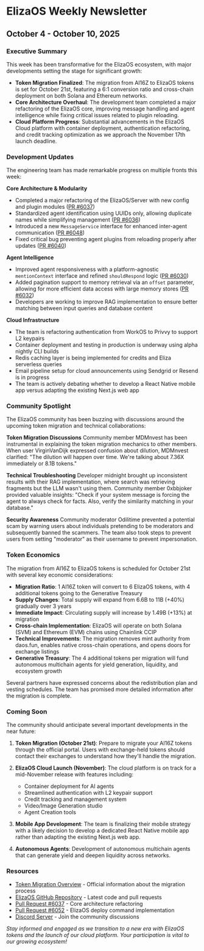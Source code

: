 # ElizaOS Weekly Newsletter
## October 4 - October 10, 2025

### Executive Summary
This week has been transformative for the ElizaOS ecosystem, with major developments setting the stage for significant growth:
- **Token Migration Finalized**: The migration from AI16Z to ElizaOS tokens is set for October 21st, featuring a 6:1 conversion ratio and cross-chain deployment on both Solana and Ethereum networks.
- **Core Architecture Overhaul**: The development team completed a major refactoring of the ElizaOS core, improving message handling and agent intelligence while fixing critical issues related to plugin reloading.
- **Cloud Platform Progress**: Substantial advancements in the ElizaOS Cloud platform with container deployment, authentication refactoring, and credit tracking optimization as we approach the November 17th launch deadline.

### Development Updates
The engineering team has made remarkable progress on multiple fronts this week:

**Core Architecture & Modularity**
- Completed a major refactoring of the ElizaOS/Server with new config and plugin modules ([PR #6037](https://github.com/elizaos/eliza/pull/6037))
- Standardized agent identification using UUIDs only, allowing duplicate names while simplifying management ([PR #6036](https://github.com/elizaos/eliza/pull/6036))
- Introduced a new `MessageService` interface for enhanced inter-agent communication ([PR #6048](https://github.com/elizaos/eliza/pull/6048))
- Fixed critical bug preventing agent plugins from reloading properly after updates ([PR #6040](https://github.com/elizaos/eliza/pull/6040))

**Agent Intelligence**
- Improved agent responsiveness with a platform-agnostic `mentionContext` interface and refined `shouldRespond` logic ([PR #6030](https://github.com/elizaos/eliza/pull/6030))
- Added pagination support to memory retrieval via an `offset` parameter, allowing for more efficient data access with large memory stores ([PR #6032](https://github.com/elizaos/eliza/pull/6032))
- Developers are working to improve RAG implementation to ensure better matching between input queries and database content

**Cloud Infrastructure**
- The team is refactoring authentication from WorkOS to Privvy to support L2 keypairs
- Container deployment and testing in production is underway using alpha nightly CLI builds
- Redis caching layer is being implemented for credits and Eliza serverless queries
- Email pipeline setup for cloud announcements using Sendgrid or Resend is in progress
- The team is actively debating whether to develop a React Native mobile app versus adapting the existing Next.js web app

### Community Spotlight
The ElizaOS community has been buzzing with discussions around the upcoming token migration and technical collaborations:

**Token Migration Discussions**
Community member MDMnvest has been instrumental in explaining the token migration mechanics to other members. When user VirginVanDijk expressed confusion about dilution, MDMnvest clarified: "The dilution will happen over time. We're talking about 7.36X immediately or 8.1B tokens."

**Technical Troubleshooting**
Developer midnight brought up inconsistent results with their RAG implementation, where search was retrieving fragments but the LLM wasn't using them. Community member 0xbbjoker provided valuable insights: "Check if your system message is forcing the agent to always check for facts. Also, verify the similarity matching in your database."

**Security Awareness**
Community moderator Odilitime prevented a potential scam by warning users about individuals pretending to be moderators and subsequently banned the scammers. The team also took steps to prevent users from setting "moderator" as their username to prevent impersonation.

### Token Economics
The migration from AI16Z to ElizaOS tokens is scheduled for October 21st with several key economic considerations:

- **Migration Ratio**: 1 AI16Z token will convert to 6 ElizaOS tokens, with 4 additional tokens going to the Generative Treasury
- **Supply Changes**: Total supply will expand from 6.6B to 11B (+40%) gradually over 3 years
- **Immediate Impact**: Circulating supply will increase by 1.49B (+13%) at migration
- **Cross-chain Implementation**: ElizaOS will operate on both Solana (SVM) and Ethereum (EVM) chains using Chainlink CCIP
- **Technical Improvements**: The migration removes mint authority from daos.fun, enables native cross-chain operations, and opens doors for exchange listings
- **Generative Treasury**: The 4 additional tokens per migration will fund autonomous multichain agents for yield generation, liquidity, and ecosystem growth

Several partners have expressed concerns about the redistribution plan and vesting schedules. The team has promised more detailed information after the migration is complete.

### Coming Soon
The community should anticipate several important developments in the near future:

1. **Token Migration (October 21st)**: Prepare to migrate your AI16Z tokens through the official portal. Users with exchange-held tokens should contact their exchanges to understand how they'll handle the migration.

2. **ElizaOS Cloud Launch (November)**: The cloud platform is on track for a mid-November release with features including:
   - Container deployment for AI agents
   - Streamlined authentication with L2 keypair support
   - Credit tracking and management system
   - Video/Image Generation studio
   - Agent Creation tools

3. **Mobile App Development**: The team is finalizing their mobile strategy with a likely decision to develop a dedicated React Native mobile app rather than adapting the existing Next.js web app.

4. **Autonomous Agents**: Development of autonomous multichain agents that can generate yield and deepen liquidity across networks.

### Resources
- [Token Migration Overview](https://mirror.xyz/elizaos.eth) - Official information about the migration process
- [ElizaOS GitHub Repository](https://github.com/elizaos/eliza) - Latest code and pull requests
- [Pull Request #6037](https://github.com/elizaos/eliza/pull/6037) - Core architecture refactoring
- [Pull Request #6052](https://github.com/elizaos/eliza/pull/6052) - ElizaOS deploy command implementation
- [Discord Server](https://discord.gg/elizaos) - Join the community discussions

*Stay informed and engaged as we transition to a new era with ElizaOS tokens and the launch of our cloud platform. Your participation is vital to our growing ecosystem!*